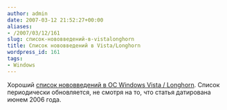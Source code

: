 ```yaml
---
author: admin
date: 2007-03-12 21:52:27+00:00
aliases:
- /2007/03/12/161
slug: список-нововведений-в-vistalonghorn
title: Список нововведений в Vista/Longhorn
wordpress_id: 161
tags:
- Windows
---
```


Хороший [список нововведений в ОС Windows Vista / Longhorn](http://relib.com/blogs/bazile/articles/whats_new_in_windows_vista.aspx). Список периодически обновляется, не смотря на то, что статья датирована июнем 2006 года.
